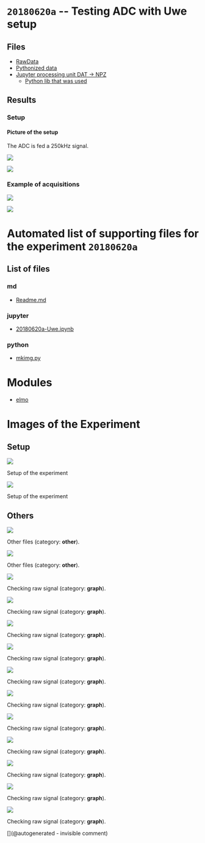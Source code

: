 # `20180620a` -- Testing ADC with Uwe setup

## Files

* [RawData](/include/community/Uwe/20180620a/data/20180620a.DAT)
* [Pythonized data](/include/community/Uwe/20180620a/20180620a.npz)
* [Jupyter processing unit DAT -> NPZ](/include/community/Uwe/20180620a/20180620a-Uwe.ipynb)
  * [Python lib that was used](/include/community/Uwe/20180620a/ustk.py)

## Results

### Setup

#### Picture of the setup

The ADC is fed a 250kHz signal.

![](/include/community/Uwe/20180620a/IMAG0232.jpg)

![](/include/community/Uwe/20180620a/IMAG0233.jpg)

### Example of acquisitions

![](/include/community/Uwe/20180620a/lines/20180620a_line1sample.jpg)

![](/include/community/Uwe/20180620a/lines/20180620a_line0details.jpg)


# Automated list of supporting files for the __experiment `20180620a`__

## List of files

### md

* [Readme.md](/include/community/Uwe/20180620a/Readme.md)


### jupyter

* [20180620a-Uwe.ipynb](/include/community/Uwe/20180620a/20180620a-Uwe.ipynb)


### python

* [mkimg.py](/include/community/Uwe/20180620a/mkimg.py)





# Modules

* [elmo](/elmo/)




# Images of the Experiment

## Setup

![](/include/community/Uwe/20180620a/IMAG0232.jpg)

Setup of the experiment

![](/include/community/Uwe/20180620a/IMAG0233.jpg)

Setup of the experiment

## Others

![](/include/community/Uwe/20180620a/maps/20180620a.DAT_spectrum.jpg)

Other files (category: __other__).

![](/include/community/Uwe/20180620a/maps/20180620a.DAT_rawsignal.jpg)

Other files (category: __other__).

![](/include/community/Uwe/20180620a/lines/20180620a_line8sample.jpg)

Checking raw signal (category: __graph__).

![](/include/community/Uwe/20180620a/lines/20180620a_line0sample.jpg)

Checking raw signal (category: __graph__).

![](/include/community/Uwe/20180620a/lines/20180620a_line2sample.jpg)

Checking raw signal (category: __graph__).

![](/include/community/Uwe/20180620a/lines/20180620a_line3sample.jpg)

Checking raw signal (category: __graph__).

![](/include/community/Uwe/20180620a/lines/20180620a_line1sample.jpg)

Checking raw signal (category: __graph__).

![](/include/community/Uwe/20180620a/lines/20180620a_line4sample.jpg)

Checking raw signal (category: __graph__).

![](/include/community/Uwe/20180620a/lines/20180620a_line9sample.jpg)

Checking raw signal (category: __graph__).

![](/include/community/Uwe/20180620a/lines/20180620a_line5sample.jpg)

Checking raw signal (category: __graph__).

![](/include/community/Uwe/20180620a/lines/20180620a_line6sample.jpg)

Checking raw signal (category: __graph__).

![](/include/community/Uwe/20180620a/lines/20180620a_line7sample.jpg)

Checking raw signal (category: __graph__).

![](/include/community/Uwe/20180620a/lines/20180620a_line0details.jpg)

Checking raw signal (category: __graph__).










[](@autogenerated - invisible comment)